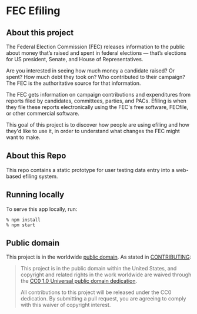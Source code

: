 # FEC Efiling

## About this project

The Federal Election Commission (FEC) releases information to the public about money that’s raised and spent in federal elections — that’s elections for US president, Senate, and House of Representatives.

Are you interested in seeing how much money a candidate raised? Or spent? How much debt they took on? Who contributed to their campaign? The FEC is the authoritative source for that information.

The FEC gets information on campaign contributions and expenditures from reports filed by candidates, committees, parties, and PACs. Efiling is when they file these reports electronically using the FEC's free software, FECfile, or other commercial software.

This goal of this project is to discover how people are using efiling and how they'd like to use it, in order to understand what changes the FEC might want to make.

## About this Repo

This repo contains a static prototype for user testing data entry into a web-based efiling system.

## Running locally

To serve this app locally, run:

```shell
% npm install
% npm start
```

## Public domain
This project is in the worldwide [public domain](LICENSE.md). As stated in [CONTRIBUTING](CONTRIBUTING.md):

> This project is in the public domain within the United States, and copyright and related rights in the work worldwide are waived through the [CC0 1.0 Universal public domain dedication](https://creativecommons.org/publicdomain/zero/1.0/).
>
> All contributions to this project will be released under the CC0 dedication. By submitting a pull request, you are agreeing to comply with this waiver of copyright interest.
